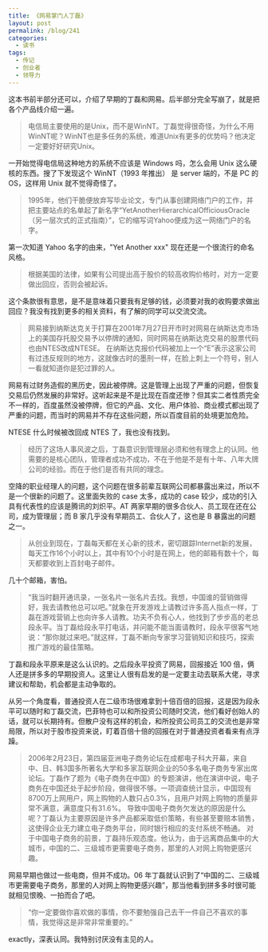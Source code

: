 ```yaml
---
title: 《网易掌门人丁磊》
layout: post
permalink: /blog/241
categories:
  - 读书
tags:
  - 传记
  - 创业者
  - 领导力
---
```


这本书前半部分还可以，介绍了早期的丁磊和网易。后半部分完全写崩了，就是把各个产品线介绍一遍。

> 电信局主要使用的是Unix，而不是WinNT。丁磊觉得很奇怪，为什么不用WinNT呢？WinNT也是多任务的系统，难道Unix有更多的优势吗？他决定一定要好好研究Unix。

一开始觉得电信局这种地方的系统不应该是 Windows 吗，怎么会用 Unix 这么硬核的东西。搜了下发现这个 WinNT（1993 年推出） 是 server 端的，不是 PC 的 OS，这样用 Unix 就不觉得奇怪了。

> 1995年，他们干脆便放弃写毕业论文，专门从事创建网络门户的工作，并把主要站点的名单起了新名字“YetAnotherHierarchicalOfficiousOracle（另一层次式的正式指南）”，它的缩写词Yahoo便成为这一网络门户的名字。

第一次知道 Yahoo 名字的由来，"Yet Another xxx" 现在还是一个很流行的命名风格。

> 根据美国的法律，如果有公司提出高于股价的较高收购价格时，对方一定要做出回应，否则会被起诉。

这个条款很有意思，是不是意味着只要我有足够的钱，必须要对我的收购要求做出回应？我没有找到更多的相关资料，有了解的同学可以交流交流。

> 网易接到纳斯达克关于打算在2001年7月27日开市时对网易在纳斯达克市场上的美国存托股交易予以停牌的通知，同时网易在纳斯达克交易的股票代码也由NTES改成NTESE。  在纳斯达克报价代码被加上一个“E”表示这家公司有过违反规则的地方，这就像古时的墨刑一样，在脸上刺上一个符号，别人一看就知道你是犯过罪的人。

网易有过财务造假的黑历史，因此被停牌。这是管理上出现了严重的问题，但恢复交易后仍然发展的非常好。这听起来是不是比现在百度还惨？但其实二者性质完全不一样的，百度虽然没被停牌，但它的产品、文化、用户体验、商业模式都出现了严重的问题，而当时的网易并不存在这些问题，所以百度目前的处境更加危险。

NTESE 什么时候被改回成 NTES 了，我也没有找到。

> 经历了这场人事风波之后，丁磊意识到管理层必须和他有理念上的认同。他需要的是核心团队，管理者成功不成功，不在于他是不是有十年、八年大牌公司的经验。而在于他们是否有共同的理念。

空降的职业经理人的问题，这个问题在很多前辈互联网公司都暴露出来过，所以不是一个很新的问题了。这里面失败的 case 太多，成功的 case 较少，成功的引入具有代表性的应该是腾讯的刘炽平。AT 两家早期的很多合伙人、员工现在还在公司，成为管理层；而 B 家几乎没有早期员工、合伙人了，这也是 B 暴露出的问题之一。

> 从创业到现在，丁磊每天都在关心新的技术，密切跟踪Internet新的发展，每天工作16个小时以上，其中有10个小时是在网上，他的邮箱有数十个，每天都要收到上百封电子邮件。

几十个邮箱，害怕。

> “我当时翻开通讯录，一张名片一张名片去找。我想，中国谁的营销做得好，我去请教他总可以吧。”就象在开发游戏上请教过许多高人指点一样，丁磊在游戏营销上也向许多人请教。功夫不负有心人，他找到了步步高的老总段永平。当丁磊给段永平打电话，并问能不能当面请教时，段永平很客气地说：“那你就过来吧。”就这样，丁磊不断向专家学习营销知识和技巧，探索推广游戏的最佳策略。

丁磊和段永平原来是这么认识的。之后段永平投资了网易，回报接近 100 倍，俩人还是拼多多的早期投资人。这里让人很有启发的是一定要主动去联系大佬，寻求建议和帮助，机会都是主动争取的。

从另一个角度看，普通投资人在二级市场很难拿到十倍百倍的回报，这是因为段永平可以随时和丁磊交流，巴菲特也可以和所投资公司随时交流，他们看好创始人的话，就可以长期持有。但散户没有这样的机会，和所投资公司员工的交流也是非常局限，所以对于股市投资来说，盯着百倍十倍的回报在对于普通投资者看来有点浮躁。

> 2006年2月23日，第四届亚洲电子商务论坛在成都电子科大开幕，来自中、日、韩3国多所著名大学和多家互联网企业的50多名电子商务专家出席论坛。丁磊作了题为《电子商务在中国》的专题演讲，他在演讲中说，电子商务在中国还处于起步阶段，做得很不够。一项调查统计显示，中国现有8700万上网用户，网上购物的人数只占0.3%，且用户对网上购物的质量非常不满意，满意度只有31.6%。  导致中国电子商务欠发达的原因是什么呢？丁磊认为主要原因是许多产品都采取低价策略，有些甚至要赔本销售，这使得企业无力建立电子商务平台，同时银行相应的支付系统不畅通。  对于中国电子商务的前景，丁磊持乐观态度。他认为，由于远离商品集中的大城市，中国的二、三级城市更需要电子商务，那里的人对网上购物更感兴趣。

网易早期也做过一些电商，但并不成功。06 年丁磊就认识到了“中国的二、三级城市更需要电子商务，那里的人对网上购物更感兴趣”，那当他看到拼多多时很可能就相见恨晚、一拍而合了吧。

> “你一定要做你喜欢做的事情，你不要勉强自己去干一件自己不喜欢的事情，我觉得这是非常非常重要的。”

exactly，深表认同。我特别讨厌没有主见的人。